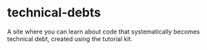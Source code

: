 # technical-debts
A site where you can learn about code that systematically becomes technical debt, created using the tutorial kit.
